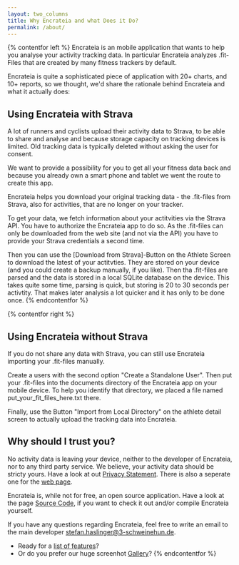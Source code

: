 ```yaml
---
layout: two_columns
title: Why Encrateia and what Does it Do?
permalink: /about/
---
```


{% contentfor left %}
Encrateia is an mobile application that wants to help you analyse your activity
tracking data. In particular Encrateia analyzes .fit-Files that are created by
many fitness trackers by default.

Encrateia is quite a sophisticated piece of application with 20+ charts, and
10+ reports, so we thought, we'd share the rationale behind Encrateia and what
it actually does:

## Using Encrateia with Strava

A lot of runners and cyclists upload their activity data to Strava, to be able
to share and analyse and because storage capacity on tracking devices is
limited. Old tracking data is typically deleted without asking the user for
consent.

We want to provide a possibility for you to get all your fitness data back and
because you already own a smart phone and tablet we went the route to create
this app.

Encrateia helps you download your original tracking data - the .fit-files from
Strava, also for activities, that are no longer on your tracker.

To get your data, we fetch information about your actitvities via the Strava API.
You have to authorize the Encrateia app to do so. As the .fit-files can only be
downloaded from the web site (and not via the API) you have to provide your
Strava credentials a second time.

Then you can use the [Download from Strava]-Button on the Athlete Screen to
download the latest of your actitvties. They are stored on your device (and you
could create a backup manually, if you like).
Then tha .fit-files are parsed and the data is stored in a local SQLite
database on the device. This takes quite some time, parsing is quick, but
storing is 20 to 30 seconds per activtity.
That makes later analysis a lot quicker and it has only to be done once.
{% endcontentfor %}

{% contentfor right %}

## Using Encrateia without Strava

If you do not share any data with Strava, you can still use Encrateia importing 
your .fit-files manually.

Create a users with the second option "Create a Standalone User". Then put your 
.fit-files into the documents directory of the Encrateia app on your mobile 
device. To help you identify that directory, we placed a file named 
put_your_fit_files_here.txt there.

Finally, use the Button "Import from Local Directory" on the athlete detail 
screen to actually upload the tracking data into Encrateia.

## Why should I trust you?

No activity data is leaving your device, neither to the developer of Encrateia, nor to
any third party service. We believe, your activity data should be stricty yours.
Have a look at out [Privacy Statement](/privacy_app/). There is also a seperate
one for the [web page](/privacy_web).

Encrateia is, while not for free, an open source application. Have a look at the page
[Source Code](/source/), if you want to check it out and/or compile Encrateia yourself.

If you have any questions regarding Encrateia, feel free to write an email to
the main developer <stefan.haslinger@3-schweinehun.de>.

* Ready for a [list of features](/features)?
* Or do you prefer our huge screenhot [Gallery](/gallery/)?
{% endcontentfor %}
